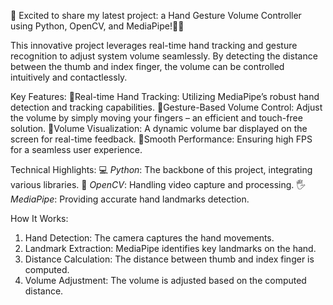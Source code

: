 🚀 Excited to share my latest project: a Hand Gesture Volume Controller using Python, OpenCV, and MediaPipe!🤚🎶

This innovative project leverages real-time hand tracking and gesture recognition to adjust system volume seamlessly. By detecting the distance between the thumb and index finger, the volume can be controlled intuitively and contactlessly.

Key Features: 
🔹Real-time Hand Tracking: Utilizing MediaPipe’s robust hand detection and tracking capabilities.
🔹Gesture-Based Volume Control: Adjust the volume by simply moving your fingers – an efficient and touch-free solution.
🔹Volume Visualization: A dynamic volume bar displayed on the screen for real-time feedback.
🔹Smooth Performance: Ensuring high FPS for a seamless user experience.

Technical Highlights:
💻 *Python*: The backbone of this project, integrating various libraries.
📸 *OpenCV*: Handling video capture and processing.
🖐 *MediaPipe*: Providing accurate hand landmarks detection.

How It Works:
1. Hand Detection: The camera captures the hand movements.
2. Landmark Extraction: MediaPipe identifies key landmarks on the hand.
3. Distance Calculation: The distance between thumb and index finger is computed.
4. Volume Adjustment: The volume is adjusted based on the computed distance.
